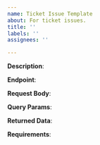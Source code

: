 ```yaml
---
name: Ticket Issue Template
about: For ticket issues.
title: ''
labels: ''
assignees: ''

---
```


**Description**:

**Endpoint**:

**Request Body**:

**Query Params**:

**Returned Data**:

**Requirements**:
